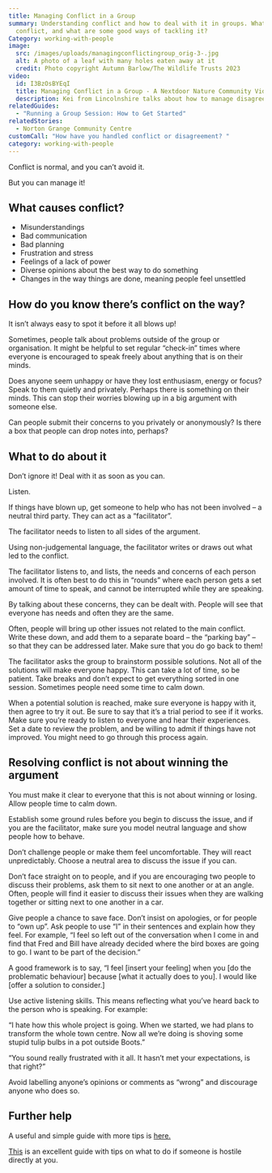 ```yaml
---
title: Managing Conflict in a Group
summary: Understanding conflict and how to deal with it in groups. What causes
  conflict, and what are some good ways of tackling it?
Category: working-with-people
image:
  src: /images/uploads/managingconflictingroup_orig-3-.jpg
  alt: A photo of a leaf with many holes eaten away at it
  credit: Photo copyright Autumn Barlow/The Wildlife Trusts 2023
video:
  id: I3BzOsBYEqI
  title: Managing Conflict in a Group - A Nextdoor Nature Community Video
  description: Kei from Lincolnshire talks about how to manage disagreement in a group.
relatedGuides:
  - "Running a Group Session: How to Get Started"
relatedStories:
  - Norton Grange Community Centre
customCall: "How have you handled conflict or disagreement? "
category: working-with-people
---
```

Conflict is normal, and you can’t avoid it.


But you can manage it!



## What causes conflict?



* Misunderstandings
* Bad communication
* Bad planning
* Frustration and stress
* Feelings of a lack of power
* Diverse opinions about the best way to do something
* Changes in the way things are done, meaning people feel unsettled



## How do you know there’s conflict on the way?



It isn’t always easy to spot it before it all blows up!


Sometimes, people talk about problems outside of the group or organisation. It might be helpful to set regular “check-in” times where everyone is encouraged to speak freely about anything that is on their minds.


Does anyone seem unhappy or have they lost enthusiasm, energy or focus? Speak to them quietly and privately. Perhaps there is something on their minds. This can stop their worries blowing up in a big argument with someone else.


Can people submit their concerns to you privately or anonymously? Is there a box that people can drop notes into, perhaps?



## What to do about it



Don’t ignore it! Deal with it as soon as you can.


Listen.


If things have blown up, get someone to help who has not been involved – a neutral third party. They can act as a “facilitator”.


The facilitator needs to listen to all sides of the argument.


Using non-judgemental language, the facilitator writes or draws out what led to the conflict.


The facilitator listens to, and lists, the needs and concerns of each person involved. It is often best to do this in “rounds” where each person gets a set amount of time to speak, and cannot be interrupted while they are speaking.


By talking about these concerns, they can be dealt with. People will see that everyone has needs and often they are the same.


Often, people will bring up other issues not related to the main conflict. Write these down, and add them to a separate board – the “parking bay” – so that they can be addressed later. Make sure that you do go back to them!


The facilitator asks the group to brainstorm possible solutions. Not all of the solutions will make everyone happy. This can take a lot of time, so be patient. Take breaks and don’t expect to get everything sorted in one session. Sometimes people need some time to calm down.


When a potential solution is reached, make sure everyone is happy with it, then agree to try it out. Be sure to say that it’s a trial period to see if it works. Make sure you’re ready to listen to everyone and hear their experiences. Set a date to review the problem, and be willing to admit if things have not improved. You might need to go through this process again.





## Resolving conflict is not about winning the argument



You must make it clear to everyone that this is not about winning or losing.
Allow people time to calm down.


Establish some ground rules before you begin to discuss the issue, and if you are the facilitator, make sure you model neutral language and show people how to behave.


Don’t challenge people or make them feel uncomfortable. They will react unpredictably.
Choose a neutral area to discuss the issue if you can.


Don’t face straight on to people, and if you are encouraging two people to discuss their problems, ask them to sit next to one another or at an angle. Often, people will find it easier to discuss their issues when they are walking together or sitting next to one another in a car.


Give people a chance to save face. Don’t insist on apologies, or for people to “own up”.
Ask people to use “I” in their sentences and explain how they feel. For example, “I feel so left out of the conversation when I come in and find that Fred and Bill have already decided where the bird boxes are going to go. I want to be part of the decision.”


A good framework is to say, “I feel [insert your feeling] when you [do the problematic behaviour] because [what it actually does to you]. I would like [offer a solution to consider.]


Use active listening skills. This means reflecting what you’ve heard back to the person who is speaking. For example:


“I hate how this whole project is going. When we started, we had plans to transform the whole town centre. Now all we’re doing is shoving some stupid tulip bulbs in a pot outside Boots.”


“You sound really frustrated with it all. It hasn’t met your expectations, is that right?”


Avoid labelling anyone’s opinions or comments as “wrong” and discourage anyone who does so.



## Further help



A useful and simple guide with more tips is [here.](https://www.clarke.edu/campus-life/health-wellness/counseling/articles-advice/tips-for-managing-conflict/)


[This](https://www.doc.govt.nz/get-involved/run-a-project/community-project-guidelines/manage-conflict-in-a-group/) is an excellent guide with tips on what to do if someone is hostile directly at you.
